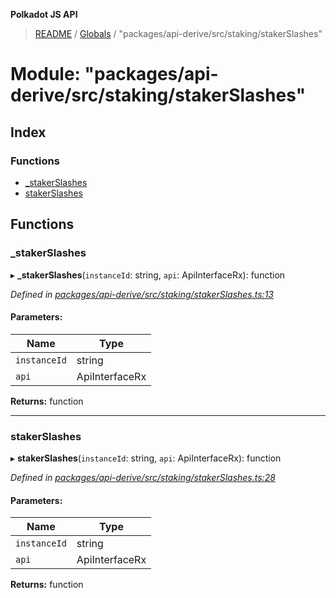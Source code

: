 **Polkadot JS API**

> [README](../README.md) / [Globals](../globals.md) / "packages/api-derive/src/staking/stakerSlashes"

# Module: "packages/api-derive/src/staking/stakerSlashes"

## Index

### Functions

* [\_stakerSlashes](_packages_api_derive_src_staking_stakerslashes_.md#_stakerslashes)
* [stakerSlashes](_packages_api_derive_src_staking_stakerslashes_.md#stakerslashes)

## Functions

### \_stakerSlashes

▸ **_stakerSlashes**(`instanceId`: string, `api`: ApiInterfaceRx): function

*Defined in [packages/api-derive/src/staking/stakerSlashes.ts:13](https://github.com/polkadot-js/api/blob/33c161f87/packages/api-derive/src/staking/stakerSlashes.ts#L13)*

#### Parameters:

Name | Type |
------ | ------ |
`instanceId` | string |
`api` | ApiInterfaceRx |

**Returns:** function

___

### stakerSlashes

▸ **stakerSlashes**(`instanceId`: string, `api`: ApiInterfaceRx): function

*Defined in [packages/api-derive/src/staking/stakerSlashes.ts:28](https://github.com/polkadot-js/api/blob/33c161f87/packages/api-derive/src/staking/stakerSlashes.ts#L28)*

#### Parameters:

Name | Type |
------ | ------ |
`instanceId` | string |
`api` | ApiInterfaceRx |

**Returns:** function
